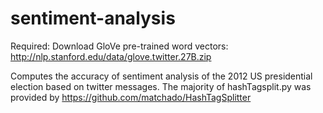 # sentiment-analysis
Required: Download GloVe pre-trained word vectors: http://nlp.stanford.edu/data/glove.twitter.27B.zip

Computes the accuracy of sentiment analysis of the 2012 US presidential election based on twitter messages. 
The majority of hashTagsplit.py was provided by https://github.com/matchado/HashTagSplitter
